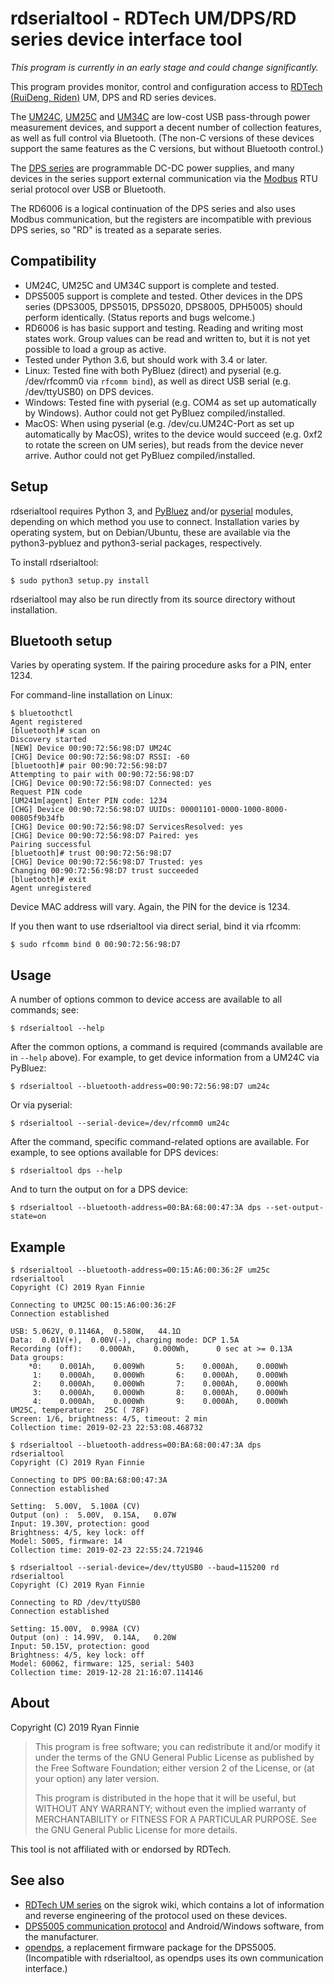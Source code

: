 # rdserialtool - RDTech UM/DPS/RD series device interface tool

*This program is currently in an early stage and could change significantly.*

This program provides monitor, control and configuration access to [RDTech (RuiDeng, Riden)](https://rdtech.aliexpress.com/store/923042) UM, DPS and RD series devices.

The [UM24C](https://www.aliexpress.com/item/RD-UM24-UM24C-for-APP-USB-2-0-LCD-Display-Voltmeter-ammeter-battery-charge-voltage-current/32845522857.html), [UM25C](https://www.aliexpress.com/store/product/RD-UM25-UM25C-for-APP-USB-2-0-Type-C-LCD-Voltmeter-ammeter-voltage-current-meter/923042_32855845265.html) and [UM34C](https://www.aliexpress.com/store/product/RD-UM34-UM34C-for-APP-USB-3-0-Type-C-DC-Voltmeter-ammeter-voltage-current-meter/923042_32880908871.html) are low-cost USB pass-through power measurement devices, and support a decent number of collection features, as well as full control via Bluetooth.  (The non-C versions of these devices support the same features as the C versions, but without Bluetooth control.)

The [DPS series](https://rdtech.aliexpress.com/store/923042) are programmable DC-DC power supplies, and many devices in the series support external communication via the [Modbus](https://en.wikipedia.org/wiki/Modbus) RTU serial protocol over USB or Bluetooth.

The RD6006 is a logical continuation of the DPS series and also uses Modbus communication, but the registers are incompatible with previous DPS series, so "RD" is treated as a separate series.

## Compatibility

 * UM24C, UM25C and UM34C support is complete and tested.
 * DPS5005 support is complete and tested.  Other devices in the DPS series (DPS3005, DPS5015, DPS5020, DPS8005, DPH5005) should perform identically.  (Status reports and bugs welcome.)
 * RD6006 is has basic support and testing.  Reading and writing most states work.  Group values can be read and written to, but it is not yet possible to load a group as active.
 * Tested under Python 3.6, but should work with 3.4 or later.
 * Linux: Tested fine with both PyBluez (direct) and pyserial (e.g. /dev/rfcomm0 via ```rfcomm bind```), as well as direct USB serial (e.g. /dev/ttyUSB0) on DPS devices.
 * Windows: Tested fine with pyserial (e.g. COM4 as set up automatically by Windows).  Author could not get PyBluez compiled/installed.
 * MacOS: When using pyserial (e.g. /dev/cu.UM24C-Port as set up automatically by MacOS), writes to the device would succeed (e.g. 0xf2 to rotate the screen on UM series), but reads from the device never arrive.  Author could not get PyBluez compiled/installed.

## Setup

rdserialtool requires Python 3, and [PyBluez](https://pypi.org/project/PyBluez/) and/or [pyserial](https://pypi.org/project/pyserial/) modules, depending on which method you use to connect.  Installation varies by operating system, but on Debian/Ubuntu, these are available via the python3-pybluez and python3-serial packages, respectively.

To install rdserialtool:

```
$ sudo python3 setup.py install
```

rdserialtool may also be run directly from its source directory without installation.

## Bluetooth setup

Varies by operating system.  If the pairing procedure asks for a PIN, enter 1234.

For command-line installation on Linux:

```
$ bluetoothctl
Agent registered
[bluetooth]# scan on
Discovery started
[NEW] Device 00:90:72:56:98:D7 UM24C
[CHG] Device 00:90:72:56:98:D7 RSSI: -60
[bluetooth]# pair 00:90:72:56:98:D7
Attempting to pair with 00:90:72:56:98:D7
[CHG] Device 00:90:72:56:98:D7 Connected: yes
Request PIN code
[UM241m[agent] Enter PIN code: 1234
[CHG] Device 00:90:72:56:98:D7 UUIDs: 00001101-0000-1000-8000-00805f9b34fb
[CHG] Device 00:90:72:56:98:D7 ServicesResolved: yes
[CHG] Device 00:90:72:56:98:D7 Paired: yes
Pairing successful
[bluetooth]# trust 00:90:72:56:98:D7
[CHG] Device 00:90:72:56:98:D7 Trusted: yes
Changing 00:90:72:56:98:D7 trust succeeded
[bluetooth]# exit
Agent unregistered
```

Device MAC address will vary.  Again, the PIN for the device is 1234.

If you then want to use rdserialtool via direct serial, bind it via rfcomm:

```
$ sudo rfcomm bind 0 00:90:72:56:98:D7
```

## Usage

A number of options common to device access are available to all commands; see:

```
$ rdserialtool --help
```

After the common options, a command is required (commands available are in ```--help``` above).  For example, to get device information from a UM24C via PyBluez:

```
$ rdserialtool --bluetooth-address=00:90:72:56:98:D7 um24c
```

Or via pyserial:

```
$ rdserialtool --serial-device=/dev/rfcomm0 um24c
```

After the command, specific command-related options are available.  For example, to see options available for DPS devices:

```
$ rdserialtool dps --help
```

And to turn the output on for a DPS device:

```
$ rdserialtool --bluetooth-address=00:BA:68:00:47:3A dps --set-output-state=on
```

## Example

```
$ rdserialtool --bluetooth-address=00:15:A6:00:36:2F um25c
rdserialtool
Copyright (C) 2019 Ryan Finnie

Connecting to UM25C 00:15:A6:00:36:2F
Connection established

USB: 5.062V, 0.1146A,  0.580W,   44.1Ω
Data:  0.01V(+),  0.00V(-), charging mode: DCP 1.5A
Recording (off):    0.000Ah,    0.000Wh,      0 sec at >= 0.13A
Data groups:
    *0:    0.001Ah,    0.009Wh       5:    0.000Ah,    0.000Wh
     1:    0.000Ah,    0.000Wh       6:    0.000Ah,    0.000Wh
     2:    0.000Ah,    0.000Wh       7:    0.000Ah,    0.000Wh
     3:    0.000Ah,    0.000Wh       8:    0.000Ah,    0.000Wh
     4:    0.000Ah,    0.000Wh       9:    0.000Ah,    0.000Wh
UM25C, temperature:  25C ( 78F)
Screen: 1/6, brightness: 4/5, timeout: 2 min
Collection time: 2019-02-23 22:53:08.468732
```

```
$ rdserialtool --bluetooth-address=00:BA:68:00:47:3A dps
rdserialtool
Copyright (C) 2019 Ryan Finnie

Connecting to DPS 00:BA:68:00:47:3A
Connection established

Setting:  5.00V,  5.100A (CV)
Output (on) :  5.00V,  0.15A,   0.07W
Input: 19.30V, protection: good
Brightness: 4/5, key lock: off
Model: 5005, firmware: 14
Collection time: 2019-02-23 22:55:24.721946
```

```
$ rdserialtool --serial-device=/dev/ttyUSB0 --baud=115200 rd
rdserialtool
Copyright (C) 2019 Ryan Finnie

Connecting to RD /dev/ttyUSB0
Connection established

Setting: 15.00V,  0.998A (CV)
Output (on) : 14.99V,  0.14A,   0.20W
Input: 50.15V, protection: good
Brightness: 4/5, key lock: off
Model: 60062, firmware: 125, serial: 5403
Collection time: 2019-12-28 21:16:07.114146
```

## About

Copyright (C) 2019 Ryan Finnie

> This program is free software; you can redistribute it and/or modify it under the terms of the GNU General Public License as published by the Free Software Foundation; either version 2 of the License, or (at your option) any later version.
>
> This program is distributed in the hope that it will be useful, but WITHOUT ANY WARRANTY; without even the implied warranty of MERCHANTABILITY or FITNESS FOR A PARTICULAR PURPOSE.  See the GNU General Public License for more details.

This tool is not affiliated with or endorsed by RDTech.

## See also

* [RDTech UM series](https://sigrok.org/wiki/RDTech_UM_series) on the sigrok wiki, which contains a lot of information and reverse engineering of the protocol used on these devices.
* [DPS5005 communication protocol](https://www.mediafire.com/folder/3iogirsx1s0vp/DPS_communication_upper_computer#napmdzd4qt2dt) and Android/Windows software, from the manufacturer.
* [opendps](https://github.com/kanflo/opendps), a replacement firmware package for the DPS5005.  (Incompatible with rdserialtool, as opendps uses its own communication interface.)
